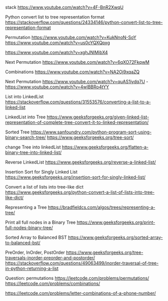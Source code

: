 stack
https://www.youtube.com/watch?v=4F-BnR2XwqU

Python convert list to tree representation format
https://stackoverflow.com/questions/24334146/python-convert-list-to-tree-representation-format

Permutation
https://www.youtube.com/watch?v=KukNnoN-SoY
https://www.youtube.com/watch?v=us0cYQXQpxg

https://www.youtube.com/watch?v=xghJNlMibX4

Next Permutation
https://www.youtube.com/watch?v=6qXO72FkqwM

Combinations
https://www.youtube.com/watch?v=NA2Oj9xqaZQ

Next Permutation https://www.youtube.com/watch?v=quAS1iydq7U - https://www.youtube.com/watch?v=4wlBBRo4tYY

List into LinkedList
https://stackoverflow.com/questions/31553576/converting-a-list-to-a-linked-list

LinkedList into Tree
https://www.geeksforgeeks.org/given-linked-list-representation-of-complete-tree-convert-it-to-linked-representation/

Sorted Tree
https://www.sanfoundry.com/python-program-sort-using-binary-search-tree/
https://www.geeksforgeeks.org/tree-sort/

change Tree into linkedList
https://www.geeksforgeeks.org/flatten-a-binary-tree-into-linked-list/

Reverse LinkedList
https://www.geeksforgeeks.org/reverse-a-linked-list/

Insertion Sort for Singly Linked List
https://www.geeksforgeeks.org/insertion-sort-for-singly-linked-list/

Convert a list of lists into tree-like dict
https://www.geeksforgeeks.org/python-convert-a-list-of-lists-into-tree-like-dict/

Representing a Tree
https://bradfieldcs.com/algos/trees/representing-a-tree/

Print all full nodes in a Binary Tree
https://www.geeksforgeeks.org/print-full-nodes-binary-tree/

Sorted Array to Balanced BST
https://www.geeksforgeeks.org/sorted-array-to-balanced-bst/

PreOrder, InOrder, PostOrder
https://www.geeksforgeeks.org/tree-traversals-inorder-preorder-and-postorder/
https://stackoverflow.com/questions/49063499/inorder-traversal-of-tree-in-python-returning-a-list

Question:
permutations
https://leetcode.com/problems/permutations/
https://leetcode.com/problems/combinations/

https://leetcode.com/problems/letter-combinations-of-a-phone-number/
